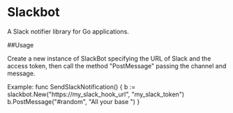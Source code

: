 # Slackbot

A Slack notifier library for Go applications.

##Usage

Create a new instance of SlackBot specifying the URL of Slack and the access token, then call the method "PostMessage" passing the channel and message.

Example:
    func SendSlackNotification() {
        b := slackbot.New("https://my_slack_hook_url", "my_slack_token")
        b.PostMessage("#random", "All your base ")
    }
